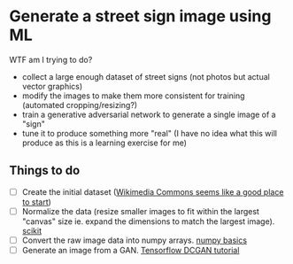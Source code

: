 # Generate a street sign image using ML

WTF am I trying to do?
* collect a large enough dataset of street signs (not photos but actual vector graphics)
* modify the images to make them more consistent for training (automated cropping/resizing?)
* train a generative adversarial network to generate a single image of a "sign"
* tune it to produce something more "real" (I have no idea what this will produce as this is a learning exercise for me)

## Things to do
- [ ] Create the initial dataset ([Wikimedia Commons seems like a good place to start](https://commons.wikimedia.org/wiki/Category:SVG_road_signs_in_Canada))
- [ ] Normalize the data (resize smaller images to fit within the largest "canvas" size ie. expand the dimensions to match the largest image). [scikit](https://scikit-image.org/)
- [ ] Convert the raw image data into numpy arrays. [numpy basics](https://numpy.org/doc/stable/user/basics.creation.html)
- [ ] Generate an image from a GAN. [Tensorflow DCGAN tutorial](https://www.tensorflow.org/tutorials/generative/dcgan
)
